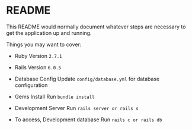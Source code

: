 # README

This README would normally document whatever steps are necessary to get the
application up and running.

Things you may want to cover:

* Ruby Version
  `2.7.1`

* Rails Version
  `6.0.5`

* Database Config
  Update `config/database.yml` for database configuration

* Gems Install
  Run `bundle install`

* Development Server
  Run `rails server or rails s`

* To access, Development database
  Run `rails c or rails db`
